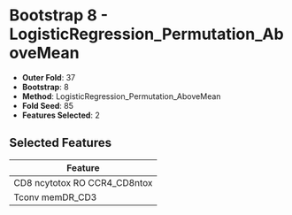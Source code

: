 # Bootstrap 8 - LogisticRegression_Permutation_AboveMean

- **Outer Fold**: 37
- **Bootstrap**: 8
- **Method**: LogisticRegression_Permutation_AboveMean
- **Fold Seed**: 85
- **Features Selected**: 2

## Selected Features

| Feature |
|---------|
| CD8 ncytotox RO CCR4_CD8ntox |
| Tconv memDR_CD3 |
